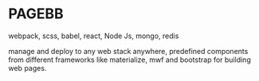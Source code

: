 # PAGEBB
webpack, scss, babel, react, Node Js, mongo, redis

manage and deploy to any web stack anywhere, predefined components from different frameworks like materialize, mwf and bootstrap for building web pages. 
